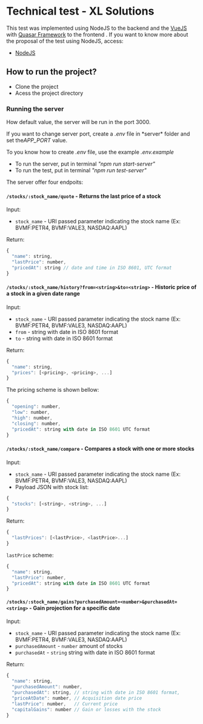 # Technical test - XL Solutions 

This test was implemented using NodeJS to the backend and the [VueJS](https://vuejs.org/) with [Quasar Framework](http://quasar-framework.org/) to the frontend .
If you want to know more about the proposal of the test using NodeJS, access:

- [NodeJS](doc-node-test/README_ENGLISH.md)

## How to run the project?

- Clone the project
- Acess the project directory

### Running the server

<p>How default value, the server will be run in the port 3000.</p>
<p>If you want to change server port, create a <i>.env</i> file in 
*server* folder and set the<i>APP_PORT</i> value.</p>
To you know how to create <i>.env</i> file, use the example <i>.env.example</i></p>

- To run the server, put in terminal *"npm run start-server"*
- To run the test, put in terminal *"npm run test-server"*

The server offer four endpoits:

#### `/stocks/:stock_name/quote` - Returns the last price of a stock ####

Input:

- `stock_name` - URI passed parameter indicating the stock name (Ex: BVMF:PETR4, BVMF:VALE3, NASDAQ:AAPL)

Return:

```js
{
  "name": string,
  "lastPrice": number,
  "pricedAt": string // date and time in ISO 8601, UTC format
}
```

#### `/stocks/:stock_name/history?from=<string>&to=<string>` - Historic price of a stock in a given date range ####

Input:

- `stock_name` - URI passed parameter indicating the stock name (Ex: BVMF:PETR4, BVMF:VALE3, NASDAQ:AAPL)
- `from` - string with date in ISO 8601 format
- `to` - string with date in ISO 8601 format

Return:
```js
{
  "name": string,
  "prices": [<pricing>, <pricing>, ...]
}
```

The pricing scheme is shown bellow:

```js
{
  "opening": number,
  "low": number,
  "high": number,
  "closing": number,
  "pricedAt": string with date in ISO 8601 UTC format
}
```

#### `/stocks/:stock_name/compare` - Compares a stock with one or more stocks ####

Input:

- `stock_name` - URI passed parameter indicating the stock name (Ex: BVMF:PETR4, BVMF:VALE3, NASDAQ:AAPL)
- Payload JSON with stock list:

```js
{
  "stocks": [<string>, <string>, ...]
}
```

Return:

```js
{
  "lastPrices": [<lastPrice>, <lastPrice>...]
}
```

`lastPrice` scheme:

```js
{
  "name": string,
  "lastPrice": number,
  "pricedAt": string with date in ISO 8601 UTC format
}
```

#### `/stocks/:stock_name/gains?purchasedAmount=<number>&purchasedAt=<string>` - Gain projection for a specific date ####

Input:

- `stock_name` - URI passed parameter indicating the stock name (Ex: BVMF:PETR4, BVMF:VALE3, NASDAQ:AAPL)
- `purchasedAmount` - `number` amount of stocks
- `purchasedAt` - `string` string with date in ISO 8601 format

Return:

```js
{
  "name": string,
  "purchasedAmount": number,
  "purchasedAt": string, // string with date in ISO 8601 format,
  "priceAtDate": number, // Acquisition date price
  "lastPrice": number,   // Current price
  "capitalGains": number // Gain or losses with the stock
}
```